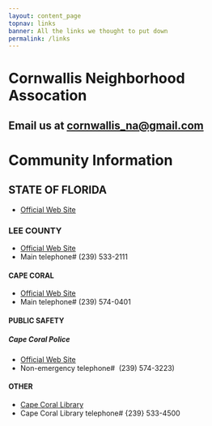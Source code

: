 ```yaml
---
layout: content_page
topnav: links
banner: All the links we thought to put down
permalink: /links
---
```


# Cornwallis Neighborhood Assocation
## Email us at [cornwallis_na@gmail.com](mailto:cornwallis_na@gmail.com)

# Community Information
## STATE OF FLORIDA
* [Official Web Site](https://www.myflorida.com)

### LEE COUNTY
* [Official Web Site](http://www.leegov.com)
* Main telephone# (239) 533-2111

#### CAPE CORAL
* [Official Web Site](https://www.capecoral.net)
* Main telephone# (239) 574-0401

#### PUBLIC SAFETY
##### Cape Coral Police
* [Official Web Site](https://www.capecops.com/)
* Non-emergency telephone#&nbsp; (239) 574-3223)

#### OTHER
* [Cape Coral Library](https://www.leegov.com/library/branches/cc)
*  Cape Coral Library telephone# {239} 533-4500
